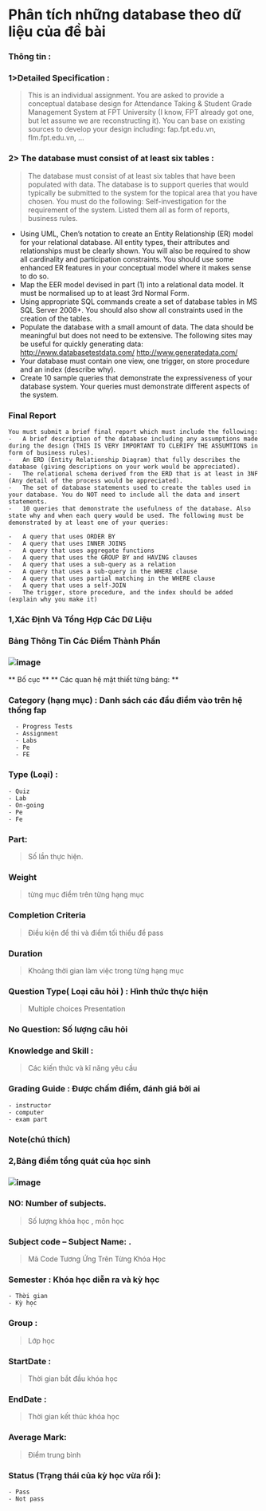 # Phân tích những database theo dữ liệu của đề bài 
### Thông tin :
### 1>Detailed Specification :
> This is an individual assignment. 
> You are asked to provide a conceptual database design for Attendance Taking & Student Grade Management System at FPT University (I know, FPT already got one, but let assume we are reconstructing it).
> You can base on existing sources to develop your design including: fap.fpt.edu.vn, flm.fpt.edu.vn, ...
### 2> The database must consist of at least six tables :
>The database must consist of at least six tables that have been populated with data. The database is to support queries that would typically be submitted to the system for the topical area that you have chosen. You must do the following:
 >Self-investigation for the requirement of the system. Listed them all as form of reports, business rules.
-	Using UML, Chen’s notation to create an Entity Relationship (ER) model for your relational database. All entity types, their attributes and relationships must be clearly shown. You will also be required to show all cardinality and participation constraints. You should use some enhanced ER features in your conceptual model where it makes sense to do so.
-	Map the EER model devised in part (1) into a relational data model. It must be normalised up to at least 3rd Normal Form.
-	Using appropriate SQL commands create a set of database tables in MS SQL Server 2008+. You should also show all constraints used in the creation of the tables.
-	Populate the database with a small amount of data. The data should be meaningful but does not need to be extensive. The following sites may be useful for quickly generating data:
	http://www.databasetestdata.com/
	http://www.generatedata.com/
-	Your database must contain one view, one trigger, on store procedure and an index (describe why).
-	Create 10 sample queries that demonstrate the expressiveness of your database system. Your queries must demonstrate different aspects of the system.

### Final Report
```
You must submit a brief final report which must include the following:
-   A brief description of the database including any assumptions made during the design (THIS IS VERY IMPORTANT TO CLERIFY THE ASSUMTIONS in form of business rules).
-   An ERD (Entity Relationship Diagram) that fully describes the database (giving descriptions on your work would be appreciated).
-   The relational schema derived from the ERD that is at least in 3NF (Any detail of the process would be appreciated).
-   The set of database statements used to create the tables used in your database. You do NOT need to include all the data and insert statements.
-   10 queries that demonstrate the usefulness of the database. Also state why and when each query would be used. The following must be demonstrated by at least one of your queries:
 
-   A query that uses ORDER BY
-   A query that uses INNER JOINS
-   A query that uses aggregate functions
-   A query that uses the GROUP BY and HAVING clauses
-   A query that uses a sub-query as a relation
-   A query that uses a sub-query in the WHERE clause
-   A query that uses partial matching in the WHERE clause
-   A query that uses a self-JOIN
-   The trigger, store procedure, and the index should be added (explain why you make it)
```
### 1,Xác Định Và Tổng Hợp Các Dữ Liệu
### Bảng Thông Tin Các Điểm Thành Phần
###   ![image](https://user-images.githubusercontent.com/76523661/174473470-0efadd32-427b-475b-93a6-52d2a7179314.png) 

** Bố cục **
**  Các quan hệ mật thiết từng bảng: **
### Category (hạng mục) : Danh sách các đầu điểm vào trên hệ thống fap
```
  - Progress Tests 
  - Assignment  
  - Labs 
  - Pe 
  - FE
```
### Type (Loại) :
``` 
- Quiz 
- Lab 
- On-going 
- Pe 
- Fe
```  
### Part:
> Số lần thực hiện.
### Weight 
> từng mục điểm trên từng hạng mục
### Completion Criteria 
> Điều kiện để thi và điểm tối thiểu để pass 
### Duration
> Khoảng thời gian làm việc trong từng hạng mục 
###   Question Type( Loại câu hỏi ) : Hình thức thực hiện 
> Multiple choices
> Presentation
###   No Question: Số lượng câu hỏi 
###   Knowledge and Skill :
> Các kiến thức và kĩ năng yêu cầu
###   Grading Guide : Được chấm điểm, đánh giá bởi ai
```
- instructor
- computer
- exam part
```
###   Note(chú thích)

### 2,Bảng điểm tổng quát của học sinh
### ![image](https://user-images.githubusercontent.com/76523661/174435441-24021f17-609a-4c3d-ac96-fc9184d21479.png)
### NO: Number of subjects.
> Số lượng khóa học , môn học
### Subject code – Subject Name: .
> Mã Code Tương Ứng Trên Từng Khóa Học
### Semester : Khóa học diễn ra và kỳ học
```
- Thời gian
- Kỳ học
```
### Group :
> Lớp học
### StartDate :
> Thời gian bắt đầu khóa học
### EndDate :
> Thời gian kết thúc khóa học
### Average Mark:
> Điểm trung bình
### Status (Trạng thái của kỳ học vừa rồi ): 
```
- Pass
- Not pass
```

